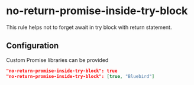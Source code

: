# no-return-promise-inside-try-block

This rule helps not to forget await in try block with return statement.

## Configuration

Custom Promise libraries can be provided
```json
"no-return-promise-inside-try-block": true
"no-return-promise-inside-try-block": [true, "Bluebird"]
```
